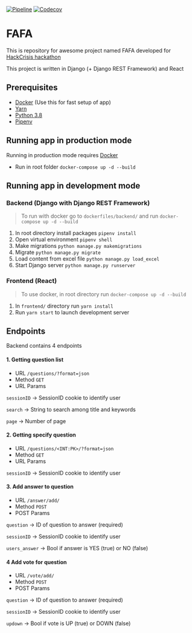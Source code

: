 [![Pipeline](https://circleci.com/gh/AlTosterino/fafa.svg?style=svg&circle-token=332391ed813d822c77ef1801908774689db89b25)](https://app.circleci.com/pipelines/github/AlTosterino/fafa)
[![Codecov](https://codecov.io/gh/AlTosterino/fafa/branch/master/graph/badge.svg?token=aJNPKNp0Fn)](https://codecov.io/gh/AlTosterino/fafa)




# FAFA

This is repository for awesome project named FAFA developed for [HackCrisis hackathon](https://www.hackcrisis.com/)

This project is written in Django (+ Django REST Framework) and React

## Prerequisites

 - [Docker](https://www.docker.com/) (Use this for fast setup of app)
 - [Yarn](https://classic.yarnpkg.com/en/)
 - [Python 3.8](https://www.python.org/)
 - [Pipenv](https://github.com/pypa/pipenv) 

## Running app in production mode
Running in production mode requires [Docker](https://www.docker.com/) 

- Run in root folder `docker-compose up -d --build`

## Running app in development mode

### Backend (Django with Django REST Framework)

> To run with docker go to `dockerfiles/backend/` and run `docker-compose up -d --build`

 1. In root directory install packages  `pipenv install`
 2. Open virtual environment `pipenv shell`
 3. Make migrations `python manage.py makemigrations`
 4. Migrate `python manage.py migrate`
 5. Load content from excel file `python manage.py load_excel`
 6. Start Django server `python manage.py runserver`

### Frontend (React)

> To use docker, in root directory run `docker-compose up -d --build`

1. In `frontend/` directory run `yarn install`
2. Run `yarn start` to launch development server

## Endpoints
Backend contains 4 endpoints

#### 1. Getting question list

 - URL
`/questions/?format=json`
- Method
`GET`
- URL Params

`sessionID` -> SessionID cookie to identify user

`search` -> String to search among title and keywords

`page` -> Number of page


#### 2. Getting specify question

 - URL
`/questions/<INT:PK>/?format=json`
- Method
`GET`
- URL Params

`sessionID` -> SessionID cookie to identify user

#### 3. Add answer to question

 - URL
`/answer/add/`
- Method
`POST`
- POST Params

`question` -> ID of question to answer (required)

`sessionID` -> SessionID cookie to identify user

`users_answer` -> Bool if answer is YES (true) or NO (false)

#### 4 Add vote for question

 - URL
`/vote/add/`
- Method
`POST`
- POST Params

`question` -> ID of question to answer (required)

`sessionID` -> SessionID cookie to identify user

`updown` -> Bool if vote is UP (true) or DOWN (false)